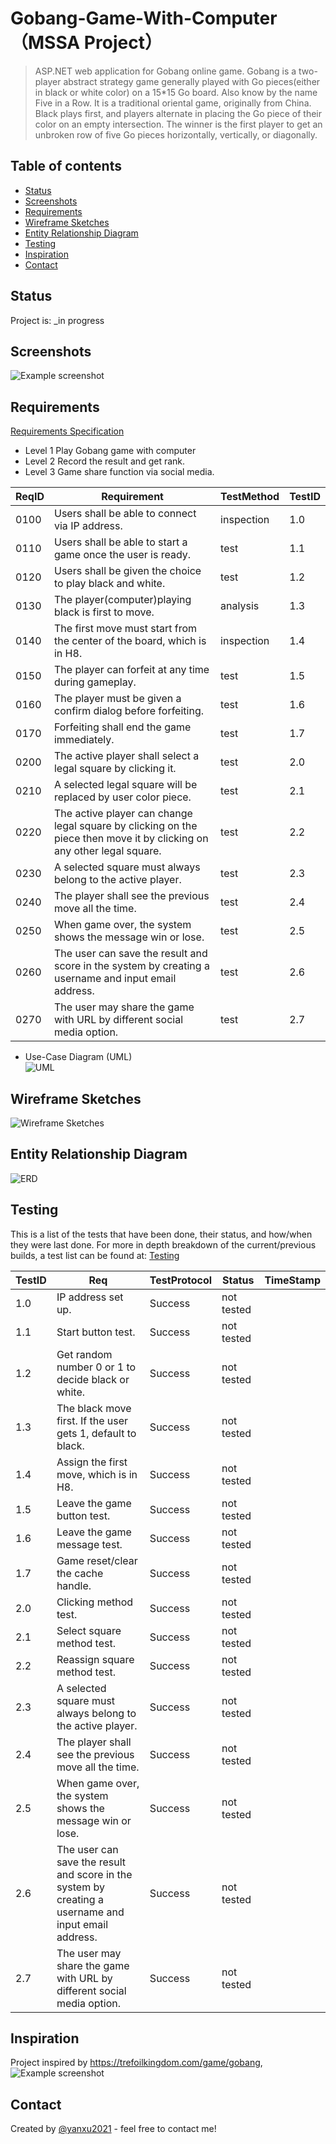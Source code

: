 # Gobang-Game-With-Computer（MSSA Project）
>ASP.NET web application for Gobang online game.
>Gobang is a two-player abstract strategy game generally played with Go pieces(either in black or white color) on a 15*15 Go board. Also know by the name Five in a Row.
>It is a traditional oriental game, originally from China. 
>Black plays first, and players alternate in placing the Go piece of their color on an empty intersection. 
>The winner is the first player to get an unbroken row of five Go pieces horizontally, vertically, or diagonally.

## Table of contents
* [Status](#status)
* [Screenshots](#screenshots)
* [Requirements](#Requirements)
* [Wireframe Sketches](#Wireframe-Sketches)
* [Entity Relationship Diagram](#Entity-Relationship-Diagram)
* [Testing](#Testing)
* [Inspiration](#inspiration)
* [Contact](#contact)

## Status
Project is: _in progress

## Screenshots
![Example screenshot](https://github.com/)

## Requirements
[Requirements Specification](https://github.com/yanxu2021/Gobang-Game-With-Computer/blob/main/Requirements%20Specification.md)
* Level 1 Play Gobang game with computer
* Level 2 Record the result and get rank.
* Level 3 Game share function via social media. 

|ReqID|Requirement|TestMethod|TestID|
|---|---|--|---|
|0100| Users shall be able to connect via IP address. |inspection|1.0|
|0110 |Users shall be able to start a game once the user is ready. |test|1.1|
|0120| Users shall be given the choice to play black and white. |test|1.2|
|0130| The player(computer)playing black is first to move. |analysis|1.3|
|0140|The first move must start from the center of the board, which is in H8. |inspection|1.4|
|0150 |The player can forfeit at any time during gameplay. |test|1.5|
|0160| The player must be given a confirm dialog before forfeiting. |test|1.6|
|0170 | Forfeiting shall end the game immediately. |test|1.7|
|0200| The active player shall select a legal square by clicking it. |test|2.0|
|0210| A selected legal square will be replaced by user color piece. |test|2.1|
|0220| The active player can change legal square by clicking on the piece then move it by clicking on any other legal square. |test|2.2|
|0230| A selected square must always belong to the active player. |test|2.3|
|0240| The player shall see the previous move all the time. |test|2.4|
|0250| When game over, the system shows the message win or lose. |test|2.5|
|0260| The user can save the result and score in the system by creating a username and input email address. |test|2.6|
|0270| The user may share the game with URL by different social media option. |test|2.7|

* Use-Case Diagram (UML)
<br>![UML](https://)</br>

## Wireframe Sketches
![Wireframe Sketches](https://github.com/yanxu2021/Gobang-Game-With-Computer/blob/main/Gobang%20Game%20Wire%20Frame%20Sketches%20.jpg)

## Entity Relationship Diagram
![ERD](https://github.com/yanxu2021/Gobang-Game-With-Computer/blob/main/Gobang%20Game%20ERD.JPG)

## Testing
This is a list of the tests that have been done, their status, and how/when they were last done. For more in depth breakdown of the current/previous builds, a test list can be found at:
[Testing](https://github.com/yanxu2021/Gobang-Game-With-Computer/blob/main/Testing.md)

|TestID|Req|TestProtocol|Status|TimeStamp|
|---|---|---|---|---|
|1.0|IP address set up. |Success |not tested|
|1.1 |Start button test. |Success |not tested|
|1.2|Get random number 0 or 1 to decide black or white. |Success |not tested|
|1.3|The black move first. If the user gets 1, default to black. |Success |not tested|
|1.4|Assign the first move, which is in H8. |Success |not tested|
|1.5 | Leave the game button test. |Success |not tested|
|1.6| Leave the game message test. |Success |not tested|
|1.7 | Game reset/clear the cache handle. |Success |not tested|
|2.0| Clicking method test. |Success |not tested|
|2.1|Select square method test. |Success |not tested|
|2.2| Reassign square method test. |Success |not tested|
|2.3| A selected square must always belong to the active player. |Success |not tested|
|2.4| The player shall see the previous move all the time. |Success |not tested|
|2.5| When game over, the system shows the message win or lose. |Success |not tested|
|2.6| The user can save the result and score in the system by creating a username and input email address. |Success |not tested|
|2.7| The user may share the game with URL by different social media option. |Success |not tested|


## Inspiration
Project inspired by https://trefoilkingdom.com/game/gobang, 
![Example screenshot](https://github.com/yanxu2021/Gobang-Game-With-Computer/blob/main/Game%20Inspired.JPG)

## Contact
Created by [@yanxu2021](https://www.linkedin.com/in/yanxu2021/) - feel free to contact me!
